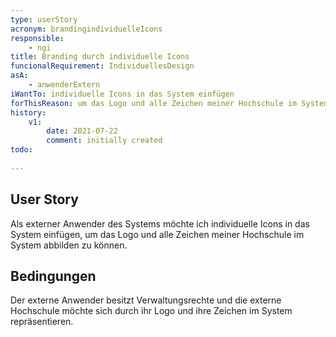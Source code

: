 ```yaml
---
type: userStory
acronym: brandingindividuelleIcons
responsible:
    - ngi
title: Branding durch individuelle Icons
funcionalRequirement: IndividuellesDesign
asA: 
    - anwenderExtern
iWantTo: individuelle Icons in das System einfügen
forThisReason: um das Logo und alle Zeichen meiner Hochschule im System abbilden zu können
history:
    v1:
        date: 2021-07-22
        comment: initially created
todo:
    
---
```


## User Story
Als externer Anwender des Systems möchte ich individuelle Icons in das System einfügen, um das Logo und alle Zeichen meiner Hochschule im System abbilden zu können.

## Bedingungen
Der externe Anwender besitzt Verwaltungsrechte und die externe Hochschule möchte sich durch ihr Logo und ihre Zeichen im System repräsentieren.